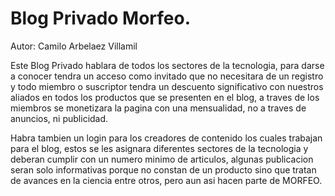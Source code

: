 # Blog  Privado Morfeo.

Autor: Camilo Arbelaez Villamil

Este Blog Privado hablara de todos los sectores de la tecnologia, para darse a conocer tendra un acceso como invitado que no necesitara de un registro y todo miembro o suscriptor tendra un descuento significativo con nuestros aliados en todos los productos que se presenten en el blog, a traves de los miembros se monetizara la pagina con una mensualidad, no a traves de anuncios, ni publicidad. 

Habra tambien un login para los creadores de contenido los cuales trabajan para el blog, estos se les asignara diferentes sectores de la tecnologia y deberan cumplir con un numero minimo de articulos, algunas publicacion seran solo informativas porque no constan de un producto sino que tratan de avances en la ciencia entre otros, pero aun asi hacen parte de MORFEO.
